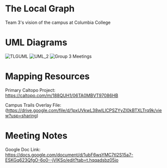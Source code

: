# The Local Graph
Team 3's vision of the campus at Columbia College

# UML Diagrams
![TLGUML](https://github.com/user-attachments/assets/a000ef58-8da4-4520-85c4-0ae5c2376c79)
![UML_2](https://github.com/user-attachments/assets/67ed9fee-3cee-49f2-bcba-03ccb1148a64)
![Group 3 Meetings](https://github.com/user-attachments/assets/e590f2a1-9fc1-410b-a867-4483cf51732a)

# Mapping Resources
Primary Caltopo Project:
  https://caltopo.com/m/188QUH1/06TA0MBVT97086HB

Campus Trails Overlay File:
  (https://drive.google.com/file/d/1pxUVkwL38wILlCPSZYyZI0kBTXLTrq9k/view?usp=sharing)
  
# Meeting Notes
Google Doc Link:
  https://docs.google.com/document/d/1ubF6wsYMC7tI2S15a7-ESKGq623QfgO-6o0--jVlKSo/edit?tab=t.hqqadsbz05jo

